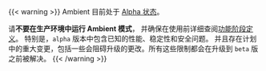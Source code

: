 ---
---
{{< warning >}}
Ambient 目前处于 [Alpha 状态](/zh/docs/releases/feature-stages/#feature-phase-definitions)。

请**不要在生产环境中运行 Ambient 模式**，
并确保在使用前详细查阅[功能阶段定义](/zh/docs/releases/feature-stages/#feature-phase-definitions)。
特别是，`alpha` 版本中包含已知的性能、稳定性和安全问题。
并且存在计划中的重大变更，包括一些会阻碍升级的更改。所有这些限制都会在升级到 `beta` 版之前被解决。
{{< /warning >}}
